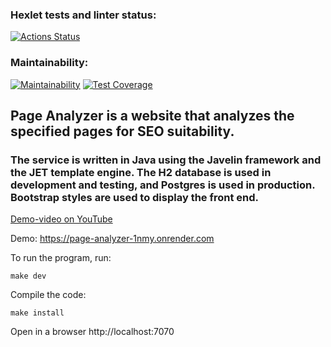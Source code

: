 ### Hexlet tests and linter status:
[![Actions Status](https://github.com/funnyDevGirl/java-project-72/actions/workflows/hexlet-check.yml/badge.svg)](https://github.com/funnyDevGirl/java-project-72/actions)

### Maintainability:
[![Maintainability](https://api.codeclimate.com/v1/badges/e67b0bc62ae755e2d722/maintainability)](https://codeclimate.com/github/funnyDevGirl/java-project-72/maintainability)
[![Test Coverage](https://api.codeclimate.com/v1/badges/e67b0bc62ae755e2d722/test_coverage)](https://codeclimate.com/github/funnyDevGirl/java-project-72/test_coverage)

## Page Analyzer is a website that analyzes the specified pages for SEO suitability.
### The service is written in Java using the Javelin framework and the JET template engine. The H2 database is used in development and testing, and Postgres is used in production. Bootstrap styles are used to display the front end.

[Demo-video on YouTube](https://youtu.be/BjsUZ6Eyrto)

Demo: https://page-analyzer-1nmy.onrender.com

To run the program, run:

```make dev```

Compile the code:

```make install```

Open in a browser http://localhost:7070
